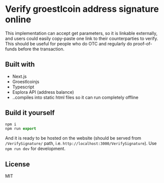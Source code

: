 Verify groestlcoin address signature online
=======================================

This implementation can accept get parameters, so it is linkable externally, and users could easily copy-paste one link to their counterparties to verify.
This should be useful for people who do OTC and regularly do proof-of-funds before the transaction.

Built with
----------

* Next.js
* Groestlcoinjs
* Typescript
* Esplora API (address balance)
* ..compiles into static html files so it can run completely offline


Build it yourself
-----------------

```js
npm i
npm run export
```

And it is ready to be hosted on the website (should be served from `/VerifySignature/` path, i.e. `http://localhost:3000/VerifySignature`).
Use `npm run dev` for development.

License
-------

MIT

